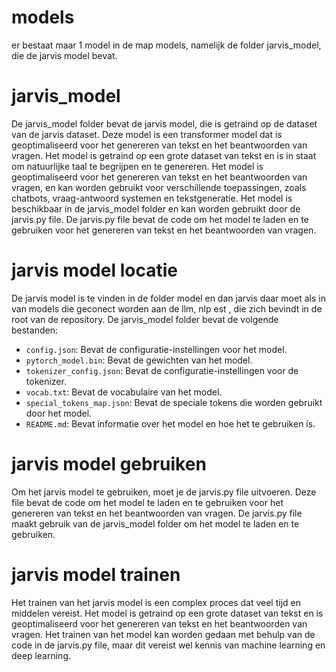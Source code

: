 # models

er bestaat maar 1 model in de map models, namelijk de folder jarvis_model, die de jarvis model bevat.

# jarvis_model
De jarvis_model folder bevat de jarvis model, die is getraind op de dataset van de jarvis dataset. Deze model is een transformer model dat is geoptimaliseerd voor het genereren van tekst en het beantwoorden van vragen.
Het model is getraind op een grote dataset van tekst en is in staat om natuurlijke taal te begrijpen en te genereren. Het model is geoptimaliseerd voor het genereren van tekst en het beantwoorden van vragen, en kan worden gebruikt voor verschillende toepassingen, zoals chatbots, vraag-antwoord systemen en tekstgeneratie.
Het model is beschikbaar in de jarvis_model folder en kan worden gebruikt door de jarvis.py file. De jarvis.py file bevat de code om het model te laden en te gebruiken voor het genereren van tekst en het beantwoorden van vragen.

# jarvis model locatie
De jarvis model is te vinden in de folder model en dan jarvis daar moet als in van models die geconect worden aan de llm, nlp est , die zich bevindt in de root van de repository. De jarvis_model folder bevat de volgende bestanden:
- `config.json`: Bevat de configuratie-instellingen voor het model.
- `pytorch_model.bin`: Bevat de gewichten van het model.
- `tokenizer_config.json`: Bevat de configuratie-instellingen voor de tokenizer.
- `vocab.txt`: Bevat de vocabulaire van het model.
- `special_tokens_map.json`: Bevat de speciale tokens die worden gebruikt door het model.
- `README.md`: Bevat informatie over het model en hoe het te gebruiken is.
# jarvis model gebruiken
Om het jarvis model te gebruiken, moet je de jarvis.py file uitvoeren. Deze file bevat de code om het model te laden en te gebruiken voor het genereren van tekst en het beantwoorden van vragen. De jarvis.py file maakt gebruik van de jarvis_model folder om het model te laden en te gebruiken.
# jarvis model trainen
Het trainen van het jarvis model is een complex proces dat veel tijd en middelen vereist. Het model is getraind op een grote dataset van tekst en is geoptimaliseerd voor het genereren van tekst en het beantwoorden van vragen. Het trainen van het model kan worden gedaan met behulp van de code in de jarvis.py file, maar dit vereist wel kennis van machine learning en deep learning.
